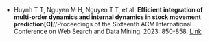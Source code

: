 * Huynh T T, Nguyen M H, Nguyen T T, et al. <b>Efficient integration of multi-order dynamics and internal dynamics in stock movement prediction[C]</b>//Proceedings of the Sixteenth ACM International Conference on Web Search and Data Mining. 2023: 850-858. [Link](https://dl.acm.org/doi/abs/10.1145/3539597.3570427)
